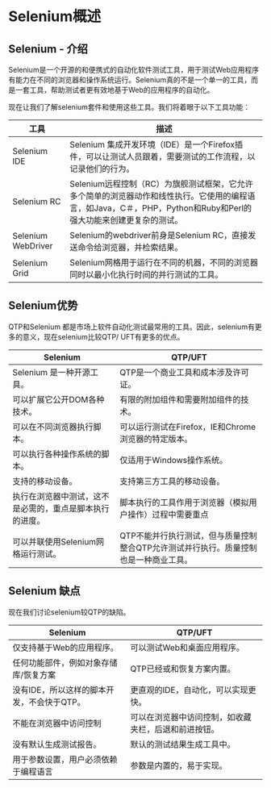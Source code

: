 # Selenium概述

## Selenium - 介绍

Selenium是一个开源的和便携式的自动化软件测试工具，用于测试Web应用程序有能力在不同的浏览器和操作系统运行。Selenium真的不是一个单一的工具，而是一套工具，帮助测试者更有效地基于Web的应用程序的自动化。

现在让我们了解selenium套件和使用这些工具。我们将着眼于以下工具功能：

| 工具                 | 描述                                       |
| ------------------ | ---------------------------------------- |
| Selenium IDE       | Selenium 集成开发环境（IDE）是一个Firefox插件，可以让测试人员跟着，需要测试的工作流程，以记录他们的行为。 |
| Selenium RC        | Selenium远程控制（RC）为旗舰测试框架，它允许多个简单的浏览器动作和线性执行。它使用的编程语言，如Java，C＃，PHP，Python和Ruby和Perl的强大功能来创建更复杂的测试。 |
| Selenium WebDriver | Selenium的webdriver前身是Selenium RC，直接发送命令给浏览器，并检索结果。 |
| Selenium Grid      | Selenium网格用于运行在不同的机器，不同的浏览器同时以最小化执行时间的并行测试的工具。 |

## Selenium优势

QTP和Selenium 都是市场上软件自动化测试最常用的工具。因此，selenium有更多的意义，现在selenium比较QTP/ UFT有更多的优点。

| Selenium                     | QTP/UFT                                  |
| ---------------------------- | ---------------------------------------- |
| Selenium 是一种开源工具。            | QTP是一个商业工具和成本涉及许可证。                      |
| 可以扩展它公开DOM各种技术。              | 有限的附加组件和需要附加组件的技术。                       |
| 可以在不同浏览器执行脚本。                | 可以运行测试在Firefox，IE和Chrome浏览器的特定版本。        |
| 可以执行各种操作系统的脚本。               | 仅适用于Windows操作系统。                         |
| 支持的移动设备。                     | 支持第三方工具的移动设备。                            |
| 执行在浏览器中测试，这不是必需的，重点是脚本执行的进度。 | 脚本执行的工具作用于浏览器（模拟用户操作）过程中需要重点             |
| 可以并联使用Selenium网格运行测试。        | QTP不能并行执行测试，但与质量控制整合QTP允许测试并行执行。质量控制也是一种商业工具。 |

## Selenium 缺点

现在我们讨论selenium较QTP的缺陷。

| Selenium                 | QTP/UFT                    |
| ------------------------ | -------------------------- |
| 仅支持基于Web的应用程序。           | 可以测试Web和桌面应用程序。            |
| 任何功能部件，例如对象存储库/恢复方案      | QTP已经或和恢复方案内置。             |
| 没有IDE，所以这样的脚本开发，不会快于QTP。 | 更直观的IDE，自动化，可以实现更快。        |
| 不能在浏览器中访问控制              | 可以在浏览器中访问控制，如收藏夹栏，后退和前进按钮。 |
| 没有默认生成测试报告。              | 默认的测试结果生成工具中。              |
| 用于参数设置，用户必须依赖于编程语言       | 参数是内置的，易于实现。               |